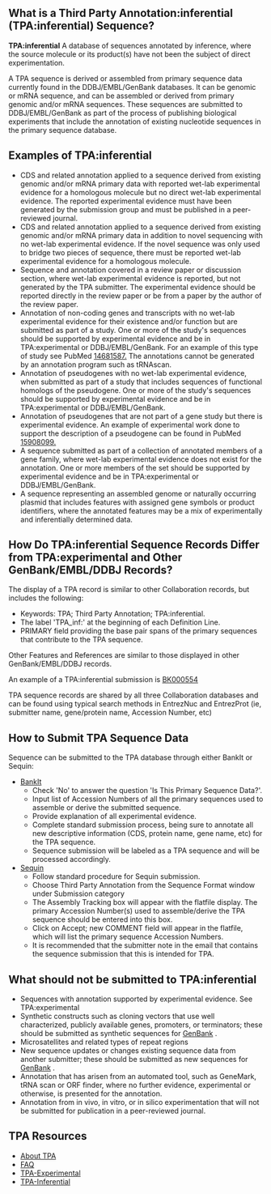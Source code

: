 
## What is a Third Party Annotation:inferential (TPA:inferential) Sequence?

**TPA:inferential** A database of sequences annotated by inference, where the source molecule or its product(s) have not been the subject of direct experimentation.

A TPA sequence is derived or assembled from primary sequence data currently found in the DDBJ/EMBL/GenBank databases. It can be genomic or mRNA sequence, and can be assembled or derived from primary genomic and/or mRNA sequences. These sequences are submitted to DDBJ/EMBL/GenBank as part of the process of publishing biological experiments that include the annotation of existing nucleotide sequences in the primary sequence database.

## Examples of TPA:inferential

*   CDS and related annotation applied to a sequence derived from existing genomic and/or mRNA primary data with reported wet-lab experimental evidence for a homologous molecule but no direct wet-lab experimental evidence. The reported experimental evidence must have been generated by the submission group and must be published in a peer-reviewed journal.
*   CDS and related annotation applied to a sequence derived from existing genomic and/or mRNA primary data in addition to novel sequencing with no wet-lab experimental evidence. If the novel sequence was only used to bridge two pieces of sequence, there must be reported wet-lab experimental evidence for a homologous molecule.
*   Sequence and annotation covered in a review paper or discussion section, where wet-lab experimental evidence is reported, but not generated by the TPA submitter. The experimental evidence should be reported directly in the review paper or be from a paper by the author of the review paper.
*   Annotation of non-coding genes and transcripts with no wet-lab experimental evidence for their existence and/or function but are submitted as part of a study. One or more of the study's sequences should be supported by experimental evidence and be in TPA:experimental or DDBJ/EMBL/GenBank. For an example of this type of study see PubMed [14681587.](/entrez/query.fcgi?cmd=Retrieve&db=PubMed&list_uids=14681587) The annotations cannot be generated by an annotation program such as tRNAscan.
*   Annotation of pseudogenes with no wet-lab experimental evidence, when submitted as part of a study that includes sequences of functional homologs of the pseudogene. One or more of the study's sequences should be supported by experimental evidence and be in TPA:experimental or DDBJ/EMBL/GenBank.
*   Annotation of pseudogenes that are not part of a gene study but there is experimental evidence. An example of experimental work done to support the description of a pseudogene can be found in PubMed [15908099.](/entrez/query.fcgi?cmd=Retrieve&db=PubMed&list_uids=15908099)
*   A sequence submitted as part of a collection of annotated members of a gene family, where wet-lab experimental evidence does not exist for the annotation. One or more members of the set should be supported by experimental evidence and be in TPA:experimental or DDBJ/EMBL/GenBank.
*   A sequence representing an assembled genome or naturally occurring plasmid that includes features with assigned gene symbols or product identifiers, where the annotated features may be a mix of experimentally and inferentially determined data.

## How Do TPA:inferential Sequence Records Differ from TPA:experimental and Other GenBank/EMBL/DDBJ Records?

The display of a TPA record is similar to other Collaboration records, but includes the following:

*   Keywords: TPA; Third Party Annotation; TPA:inferential.
*   The label 'TPA_inf:' at the beginning of each Definition Line.
*   PRIMARY field providing the base pair spans of the primary sequences that contribute to the TPA sequence.

Other Features and References are similar to those displayed in other GenBank/EMBL/DDBJ records.

An example of a TPA:inferential submission is [BK000554](http://www.ncbi.nlm.nih.gov/sites/entrez?cmd=Retrieve&db=nucleotide&dopt=GenBank&list_uids=32880373)

TPA sequence records are shared by all three Collaboration databases and can be found using typical search methods in EntrezNuc and EntrezProt (ie, submitter name, gene/protein name, Accession Number, etc)

## How to Submit TPA Sequence Data

Sequence can be submitted to the TPA database through either BankIt or Sequin:

*   [BankIt](http://www.ncbi.nlm.nih.gov/WebSub/?tool=genbank)
    *   Check 'No' to answer the question 'Is This Primary Sequence Data?'.
    *   Input list of Accession Numbers of all the primary sequences used to assemble or derive the submitted sequence.
    *   Provide explanation of all experimental evidence.
    *   Complete standard submission process, being sure to annotate all new descriptive information (CDS, protein name, gene name, etc) for the TPA sequence.
    *   Sequence submission will be labeled as a TPA sequence and will be processed accordingly.
*   [Sequin](http://www.ncbi.nlm.nih.gov/Sequin/)
    *   Follow standard procedure for Sequin submission.
    *   Choose Third Party Annotation from the Sequence Format window under Submission category
    *   The Assembly Tracking box will appear with the flatfile display. The primary Accession Number(s) used to assemble/derive the TPA sequence should be entered into this box.
    *   Click on Accept; new COMMENT field will appear in the flatfile, which will list the primary sequence Accession Numbers.
    *   It is recommended that the submitter note in the email that contains the sequence submission that this is intended for TPA.

## What should not be submitted to TPA:inferential

*   Sequences with annotation supported by experimental evidence. See TPA:experimental
*   Synthetic constructs such as cloning vectors that use well characterized, publicly available genes, promoters, or terminators; these should be submitted as synthetic sequences for [GenBank](/Genbank/submit) .
*   Microsatellites and related types of repeat regions
*   New sequence updates or changes existing sequence data from another submitter; these should be submitted as new sequences for [GenBank](/Genbank/submit) .
*   Annotation that has arisen from an automated tool, such as GeneMark, tRNA scan or ORF finder, where no further evidence, experimental or otherwise, is presented for the annotation.
*   Annotation from in vivo, in vitro, or in silico experimentation that will not be submitted for publication in a peer-reviewed journal.

</div>

</div>

<div id="shared-content-1" nid="1308">

<div class="rightnav">

## TPA Resources

*   [About TPA](/~/TPA)
*   [FAQ](/~/tpafaq)
*   [TPA-Experimental](/~/TPA-Exp)
*   [TPA-Inferential](/~/TPA-Inf)

</div>

</div>